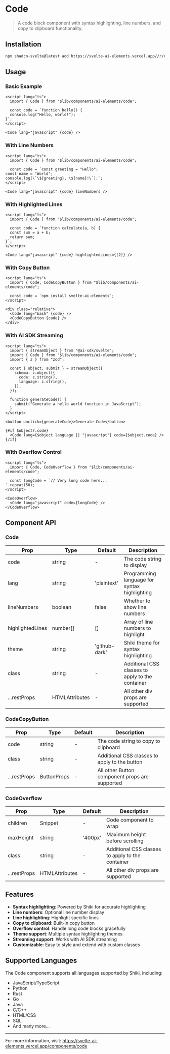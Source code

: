 # Code

> A code block component with syntax highlighting, line numbers, and copy to clipboard functionality.

## Installation

```bash
npx shadcn-svelte@latest add https://svelte-ai-elements.vercel.app//r/code.json
```

## Usage

### Basic Example

```svelte
<script lang="ts">
  import { Code } from "$lib/components/ai-elements/code";

  const code = `function hello() {
  console.log("Hello, world!");
}`;
</script>

<Code lang="javascript" {code} />
```

### With Line Numbers

```svelte
<script lang="ts">
  import { Code } from "$lib/components/ai-elements/code";

  const code = `const greeting = "Hello";
const name = "World";
console.log(\`\${greeting}, \${name}!\`);`;
</script>

<Code lang="javascript" {code} lineNumbers />
```

### With Highlighted Lines

```svelte
<script lang="ts">
  import { Code } from "$lib/components/ai-elements/code";

  const code = `function calculate(a, b) {
  const sum = a + b;
  return sum;
}`;
</script>

<Code lang="javascript" {code} highlightedLines={[2]} />
```

### With Copy Button

```svelte
<script lang="ts">
  import { Code, CodeCopyButton } from "$lib/components/ai-elements/code";

  const code = `npm install svelte-ai-elements`;
</script>

<div class="relative">
  <Code lang="bash" {code} />
  <CodeCopyButton {code} />
</div>
```

### With AI SDK Streaming

```svelte
<script lang="ts">
  import { streamObject } from "@ai-sdk/svelte";
  import { Code } from "$lib/components/ai-elements/code";
  import { z } from "zod";

  const { object, submit } = streamObject({
    schema: z.object({
      code: z.string(),
      language: z.string(),
    }),
  });

  function generateCode() {
    submit("Generate a hello world function in JavaScript");
  }
</script>

<button onclick={generateCode}>Generate Code</button>

{#if $object?.code}
  <Code lang={$object.language || "javascript"} code={$object.code} />
{/if}
```

### With Overflow Control

```svelte
<script lang="ts">
  import { Code, CodeOverflow } from "$lib/components/ai-elements/code";

  const longCode = `// Very long code here...
`.repeat(50);
</script>

<CodeOverflow>
  <Code lang="javascript" code={longCode} />
</CodeOverflow>
```

## Component API

### Code

| Prop             | Type                           | Default       | Description                                      |
| ---------------- | ------------------------------ | ------------- | ------------------------------------------------ |
| code             | string                         | -             | The code string to display                       |
| lang             | string                         | 'plaintext'   | Programming language for syntax highlighting     |
| lineNumbers      | boolean                        | false         | Whether to show line numbers                     |
| highlightedLines | number[]                       | []            | Array of line numbers to highlight               |
| theme            | string                         | 'github-dark' | Shiki theme for syntax highlighting              |
| class            | string                         | -             | Additional CSS classes to apply to the container |
| ...restProps     | HTMLAttributes<HTMLDivElement> | -             | All other div props are supported                |

### CodeCopyButton

| Prop         | Type        | Default | Description                                    |
| ------------ | ----------- | ------- | ---------------------------------------------- |
| code         | string      | -       | The code string to copy to clipboard           |
| class        | string      | -       | Additional CSS classes to apply to the button  |
| ...restProps | ButtonProps | -       | All other Button component props are supported |

### CodeOverflow

| Prop         | Type                           | Default | Description                                      |
| ------------ | ------------------------------ | ------- | ------------------------------------------------ |
| children     | Snippet                        | -       | Code component to wrap                           |
| maxHeight    | string                         | '400px' | Maximum height before scrolling                  |
| class        | string                         | -       | Additional CSS classes to apply to the container |
| ...restProps | HTMLAttributes<HTMLDivElement> | -       | All other div props are supported                |

## Features

- **Syntax highlighting**: Powered by Shiki for accurate highlighting
- **Line numbers**: Optional line number display
- **Line highlighting**: Highlight specific lines
- **Copy to clipboard**: Built-in copy button
- **Overflow control**: Handle long code blocks gracefully
- **Theme support**: Multiple syntax highlighting themes
- **Streaming support**: Works with AI SDK streaming
- **Customizable**: Easy to style and extend with custom classes

## Supported Languages

The Code component supports all languages supported by Shiki, including:

- JavaScript/TypeScript
- Python
- Rust
- Go
- Java
- C/C++
- HTML/CSS
- SQL
- And many more...

---

For more information, visit: https://svelte-ai-elements.vercel.app/components/code
